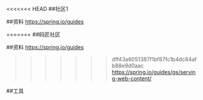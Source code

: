 <<<<<<< HEAD
##社区1

##资料
https://spring.io/guides

=======
##码匠社区

##资料
https://spring.io/guides
>>>>>>> dff43a6051387f1bf87fc1b4dc84afb88e9d0aac
https://spring.io/guides/gs/serving-web-content/

##工具

